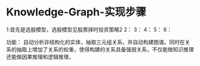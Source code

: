 # Knowledge-Graph-实现步骤
1:首先是选股模型，选股模型见股票择时投资策略2
2：
3：
4：
5：
6：

功能：
 自动分析非结构化的实体，抽取三元组关系，并自动构建图谱。同时在关系的抽取上增加了关系的权重，使得构建的关系具备强弱关系，不仅能做知识推理还能做因果推理和逻辑推理，
